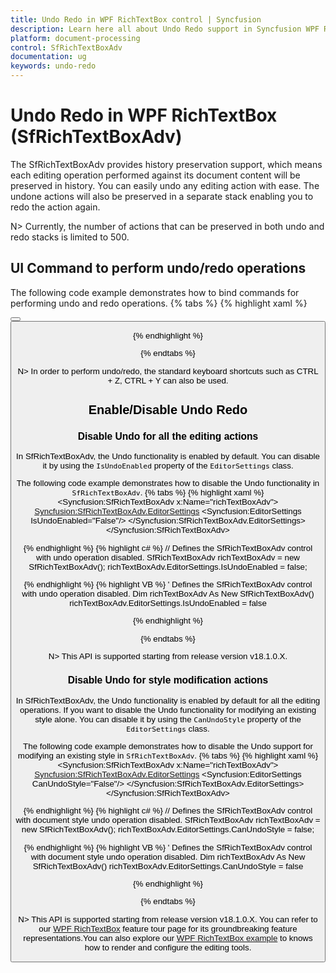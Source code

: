 ```yaml
---
title: Undo Redo in WPF RichTextBox control | Syncfusion
description: Learn here all about Undo Redo support in Syncfusion WPF RichTextBox (SfRichTextBoxAdv) control and more.
platform: document-processing
control: SfRichTextBoxAdv
documentation: ug
keywords: undo-redo
---
```

# Undo Redo in WPF RichTextBox (SfRichTextBoxAdv)

The SfRichTextBoxAdv provides history preservation support, which means each editing operation performed against its document content will be preserved in history. You can easily undo any editing action with ease. The undone actions will also be preserved in a separate stack enabling you to redo the action again.

N> Currently, the number of actions that can be preserved in both undo and redo stacks is limited to 500.

## UI Command to perform undo/redo operations

The following code example demonstrates how to bind commands for performing undo and redo operations.
{% tabs %}
{% highlight xaml %}
<!-- Binds button to the UndoCommand -->
<Button Content="Undo" Command="RichTextBoxAdv:SfRichTextBoxAdv.UndoCommand" CommandTarget="{Binding ElementName=richTextBoxAdv}" />
<!-- Binds button to the RedoCommand -->
<Button Content="Redo" Command="RichTextBoxAdv:SfRichTextBoxAdv.RedoCommand" CommandTarget="{Binding ElementName=richTextBoxAdv}" />


{% endhighlight %}

{% endtabs %}

N> In order to perform undo/redo, the standard keyboard shortcuts such as CTRL + Z, CTRL + Y can also be used.

## Enable/Disable Undo Redo

### Disable Undo for all the editing actions

In SfRichTextBoxAdv, the Undo functionality is enabled by default. You can disable it by using the `IsUndoEnabled` property of the `EditorSettings` class.

The following code example demonstrates how to disable the Undo functionality in `SfRichTextBoxAdv`.
{% tabs %}
{% highlight xaml %}
<Syncfusion:SfRichTextBoxAdv x:Name="richTextBoxAdv">
	<Syncfusion:SfRichTextBoxAdv.EditorSettings>
		<Syncfusion:EditorSettings IsUndoEnabled="False"/>
	</Syncfusion:SfRichTextBoxAdv.EditorSettings>
</Syncfusion:SfRichTextBoxAdv>


{% endhighlight %}
{% highlight c# %}
// Defines the SfRichTextBoxAdv control with undo operation disabled.
SfRichTextBoxAdv richTextBoxAdv = new SfRichTextBoxAdv();
richTextBoxAdv.EditorSettings.IsUndoEnabled = false;


{% endhighlight %}
{% highlight VB %}
' Defines the SfRichTextBoxAdv control with undo operation disabled.
Dim richTextBoxAdv As New SfRichTextBoxAdv()
richTextBoxAdv.EditorSettings.IsUndoEnabled = false


{% endhighlight %}

{% endtabs %}

N> This API is supported starting from release version v18.1.0.X.

### Disable Undo for style modification actions

In SfRichTextBoxAdv, the Undo functionality is enabled by default for all the editing operations. If you want to disable the Undo functionality for modifying an existing style alone. You can disable it by using the `CanUndoStyle` property of the `EditorSettings` class.

The following code example demonstrates how to disable the Undo support for modifying an existing style in `SfRichTextBoxAdv`.
{% tabs %}
{% highlight xaml %}
<Syncfusion:SfRichTextBoxAdv x:Name="richTextBoxAdv">
	<Syncfusion:SfRichTextBoxAdv.EditorSettings>
		<Syncfusion:EditorSettings CanUndoStyle="False"/>
	</Syncfusion:SfRichTextBoxAdv.EditorSettings>
</Syncfusion:SfRichTextBoxAdv>


{% endhighlight %}
{% highlight c# %}
// Defines the SfRichTextBoxAdv control with document style undo operation disabled.
SfRichTextBoxAdv richTextBoxAdv = new SfRichTextBoxAdv();
richTextBoxAdv.EditorSettings.CanUndoStyle = false;


{% endhighlight %}
{% highlight VB %}
' Defines the SfRichTextBoxAdv control with document style undo operation disabled.
Dim richTextBoxAdv As New SfRichTextBoxAdv()
richTextBoxAdv.EditorSettings.CanUndoStyle = false


{% endhighlight %}

{% endtabs %}

N> This API is supported starting from release version v18.1.0.X.
You can refer to our [WPF RichTextBox](https://www.syncfusion.com/wpf-controls/richtextbox) feature tour page for its groundbreaking feature representations.You can also explore our [WPF RichTextBox example](https://github.com/syncfusion/wpf-demos/tree/master/richtextbox) to knows how to render and configure the editing tools.